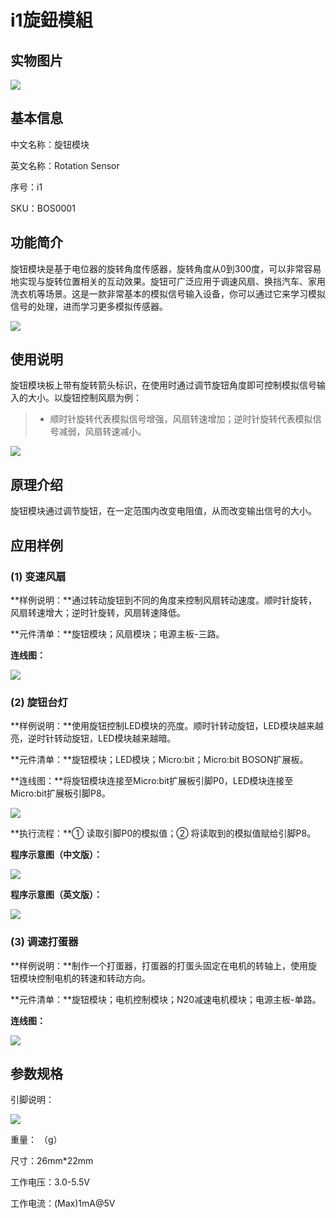 # i1旋鈕模組

## 实物图片

![](.gitbook/assets/boson-xuan-niu-mo-kuai-shi-wu-tu-pian.jpg)

## 基本信息

中文名称：旋钮模块

英文名称：Rotation Sensor

序号：i1

SKU：BOS0001

## 功能简介

旋钮模块是基于电位器的旋转角度传感器，旋转角度从0到300度，可以非常容易地实现与旋转位置相关的互动效果。旋钮可广泛应用于调速风扇、换挡汽车、家用洗衣机等场景。这是一款非常基本的模拟信号输入设备，你可以通过它来学习模拟信号的处理，进而学习更多模拟传感器。

![](.gitbook/assets/boson-xuan-niu-mo-kuai-mo-kuai-jian-jie.png)

## 使用说明

旋钮模块板上带有旋转箭头标识，在使用时通过调节旋钮角度即可控制模拟信号输入的大小。以旋钮控制风扇为例：

> * 顺时针旋转代表模拟信号增强，风扇转速增加；逆时针旋转代表模拟信号减弱，风扇转速减小。

![](.gitbook/assets/boson-xuan-niu-mo-kuai-shi-yong-shuo-ming.png)

## 原理介绍

旋钮模块通过调节旋钮，在一定范围内改变电阻值，从而改变输出信号的大小。

## 应用样例

### \(1\) 变速风扇

**样例说明：**通过转动旋钮到不同的角度来控制风扇转动速度。顺时针旋转，风扇转速增大；逆时针旋转，风扇转速降低。

**元件清单：**旋钮模块；风扇模块；电源主板-三路。

**连线图：**

![](.gitbook/assets/boson-xuan-niu-mo-kuai-ying-yong-yang-li-1-lian-xian-tu.png)

### \(2\) 旋钮台灯

**样例说明：**使用旋钮控制LED模块的亮度。顺时针转动旋钮，LED模块越来越亮，逆时针转动旋钮，LED模块越来越暗。

**元件清单：**旋钮模块；LED模块；Micro:bit；Micro:bit BOSON扩展板。

**连线图：**将旋钮模块连接至Micro:bit扩展板引脚P0，LED模块连接至Micro:bit扩展板引脚P8。

![](.gitbook/assets/boson-xuan-niu-mo-kuai-ying-yong-yang-li-2-lian-xian-tu.png)

**执行流程：**① 读取引脚P0的模拟值；② 将读取到的模拟值赋给引脚P8。

**程序示意图（中文版）：**

![](.gitbook/assets/boson-xuan-niu-mo-kuai-ying-yong-yang-li-2-cheng-xu-shi-yi-tu-zhong-wen-ban.png)

**程序示意图（英文版）：**

![](.gitbook/assets/boson-xuan-niu-mo-kuai-ying-yong-yang-li-2-cheng-xu-shi-yi-tu-ying-wen-ban.png)

### \(3\) 调速打蛋器

**样例说明：**制作一个打蛋器，打蛋器的打蛋头固定在电机的转轴上，使用旋钮模块控制电机的转速和转动方向。

**元件清单：**旋钮模块；电机控制模块；N20减速电机模块；电源主板-单路。

**连线图：**

![](.gitbook/assets/boson-xuan-niu-mo-kuai-ying-yong-yang-li-3-lian-xian-tu.png)

## 参数规格

引脚说明：

![](.gitbook/assets/boson-xuan-niu-mo-kuai-yin-jiao-shuo-ming.png)

重量： （g）

尺寸：26mm\*22mm

工作电压：3.0-5.5V

工作电流：\(Max\)1mA@5V

